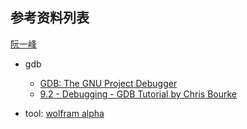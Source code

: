 ## 参考资料列表

[阮一峰](https://github.com/wangdoc/ssh-tutorial)

+ gdb
    + [GDB: The GNU Project Debugger](https://sourceware.org/gdb/download/onlinedocs/)
    + [9.2 - Debugging - GDB Tutorial by Chris Bourke](https://www.youtube.com/watch?v=bWH-nL7v5F4)

+ tool: [wolfram alpha](https://www.wolframalpha.com/input?i=sum+of+the+first+100+primes)
